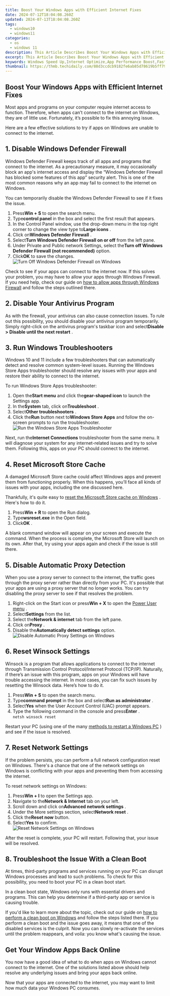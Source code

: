 ```yaml
---
title: Boost Your Windows Apps with Efficient Internet Fixes
date: 2024-07-12T18:04:08.260Z
updated: 2024-07-13T18:04:08.260Z
tags:
  - windows10
  - windows11
categories:
  - os
  - windows 11
description: This Article Describes Boost Your Windows Apps with Efficient Internet Fixes
excerpt: This Article Describes Boost Your Windows Apps with Efficient Internet Fixes
keywords: Windows Speed Up,Internet Optimize,App Performance Boost,Faster App Windows,Enhance Windows Apps,Quick Internet Fixes,Efficient Browser Tweaks
thumbnail: https://thmb.techidaily.com/88d3ccdcb9182fe6ab85d78619b5ff79c9f842144c7f0589af82188a3ec75add.jpg
---
```


## Boost Your Windows Apps with Efficient Internet Fixes

 Most apps and programs on your computer require internet access to function. Therefore, when apps can’t connect to the internet on Windows, they are of little use. Fortunately, it’s possible to fix this annoying issue.

 Here are a few effective solutions to try if apps on Windows are unable to connect to the internet.

## 1\. Disable Windows Defender Firewall

 Windows Defender Firewall keeps track of all apps and programs that connect to the internet. As a precautionary measure, it may occasionally block an app's internet access and display the “Windows Defender Firewall has blocked some features of this app” security alert. This is one of the most common reasons why an app may fail to connect to the internet on Windows.

 You can temporarily disable the Windows Defender Firewall to see if it fixes the issue.

1. Press**Win + S** to open the search menu.
2. Type**control panel** in the box and select the first result that appears.
3. In the Control Panel window, use the drop-down menu in the top right corner to change the view type to**Large icons** .
4. Click on**Windows Defender Firewall** .
5. Select**Turn Windows Defender Firewall on or off** from the left pane.
6. Under Private and Public network Settings, select the**Turn off Windows Defender Firewall (not recommended)** option.
7. Click**OK** to save the changes.  
![Turn Off Windows Defender Firewall on Windows](https://static1.makeuseofimages.com/wordpress/wp-content/uploads/2022/11/Turn-Off-Windows-Defender-Firewall-on-Windows.jpg)

 Check to see if your apps can connect to the internet now. If this solves your problem, you may have to allow your apps through Windows Firewall. If you need help, check our guide on [how to allow apps through Windows Firewall](https://www.makeuseof.com/how-to-allow-apps-windows-firewall/) and follow the steps outlined there.

## 2\. Disable Your Antivirus Program

 As with the firewall, your antivirus can also cause connection issues. To rule out this possibility, you should disable your antivirus program temporarily. Simply right-click on the antivirus program's taskbar icon and select**Disable > Disable until the next restart** .

## 3\. Run Windows Troubleshooters

 Windows 10 and 11 include a few troubleshooters that can automatically detect and resolve common system-level issues. Running the Windows Store Apps troubleshooter should resolve any issues with your apps and restore their ability to connect to the internet.

To run Windows Store Apps troubleshooter:

1. Open the**Start menu** and click the**gear-shaped icon** to launch the Settings app.
2. In the**System** tab, click on**Troubleshoot** .
3. Select**Other troubleshooters** .
4. Click the**Run** button next to**Windows Store Apps** and follow the on-screen prompts to run the troubleshooter.  
![Run the Windows Store Apps Troubleshooter](https://static1.makeuseofimages.com/wordpress/wp-content/uploads/2022/11/Run-the-Windows-Store-Apps-Troubleshooter.jpg)

 Next, run the**Internet Connections** troubleshooter from the same menu. It will diagnose your system for any internet-related issues and try to solve them. Following this, apps on your PC should connect to the internet.

## 4\. Reset Microsoft Store Cache

 A damaged Microsoft Store cache could affect Windows apps and prevent them from functioning properly. When this happens, you’ll face all kinds of issues with your apps, including the one discussed here.

 Thankfully, it's quite easy to [reset the Microsoft Store cache on Windows](https://www.makeuseof.com/windows-10-11-reset-microsoft-store/) . Here's how to do it.

1. Press**Win + R** to open the Run dialog.
2. Type**wsreset.exe** in the Open field.
3. Click**OK** .

 A blank command window will appear on your screen and execute the command. When the process is complete, the Microsoft Store will launch on its own. After that, try using your apps again and check if the issue is still there.

## 5\. Disable Automatic Proxy Detection

 When you use a proxy server to connect to the internet, the traffic goes through the proxy server rather than directly from your PC. It's possible that your apps are using a proxy server that no longer works. You can try disabling the proxy server to see if that resolves the problem.

1. Right-click on the Start icon or press**Win + X** to open the [Power User menu](https://www.makeuseof.com/windows-power-menu-guide/) .
2. Select**Settings** from the list.
3. Select the**Network & internet** tab from the left pane.
4. Click on**Proxy** .
5. Disable the**Automatically detect settings** option.  
![Disable Automatic Proxy Settings on Windows](https://static1.makeuseofimages.com/wordpress/wp-content/uploads/2022/11/Disable-Automatic-Proxy-Settings-on-Windows.jpg)

## 6\. Reset Winsock Settings

 Winsock is a program that allows applications to connect to the internet through Transmission Control Protocol/Internet Protocol (TCP/IP). Naturally, if there’s an issue with this program, apps on your Windows will have trouble accessing the internet. In most cases, you can fix such issues by resetting the Winsock data. Here’s how to do it.

1. Press**Win + S** to open the search menu.
2. Type**command prompt** in the box and select**Run as administrator** .
3. Select**Yes** when the User Account Control (UAC) prompt appears.
4. Type the following command in the console and press**Enter** .  
`netsh winsock reset`

 Restart your PC (using one of the many [methods to restart a Windows PC](https://www.makeuseof.com/windows-restart-methods/) ) and see if the issue is resolved.

## 7\. Reset Network Settings

 If the problem persists, you can perform a full network configuration reset on Windows. There's a chance that one of the network settings on Windows is conflicting with your apps and preventing them from accessing the internet.

To reset network settings on Windows:

1. Press**Win + I** to open the Settings app.
2. Navigate to the**Network & Internet** tab on your left.
3. Scroll down and click on**Advanced network settings** .
4. Under the More settings section, select**Network reset** .
5. Click the**Reset now** button.
6. Select**Yes** to confirm.  
![Reset Network Settings on Windows](https://static1.makeuseofimages.com/wordpress/wp-content/uploads/2022/11/Reset-Network-Settings-on-Windows.jpg)

 After the reset is complete, your PC will restart. Following that, your issue will be resolved.

## 8\. Troubleshoot the Issue With a Clean Boot

 At times, third-party programs and services running on your PC can disrupt Windows processes and lead to such problems. To check for this possibility, you need to boot your PC in a clean boot start.

 In a clean boot state, Windows only runs with essential drivers and programs. This can help you determine if a third-party app or service is causing trouble.

 If you'd like to learn more about the topic, check out our guide on [how to perform a clean boot on Windows](https://www.makeuseof.com/how-perform-clean-boot-windows-10/) and follow the steps listed there. If you perform a clean boot and the issue goes away, it means that one of the disabled services is the culprit. Now you can slowly re-activate the services until the problem reappears, and voila: you know what's causing the issue.

## Get Your Window Apps Back Online

 You now have a good idea of what to do when apps on Windows cannot connect to the internet. One of the solutions listed above should help resolve any underlying issues and bring your apps back online.

 Now that your apps are connected to the internet, you may want to limit how much data your Windows PC consumes.


<ins class="adsbygoogle"
     style="display:block"
     data-ad-format="autorelaxed"
     data-ad-client="ca-pub-7571918770474297"
     data-ad-slot="1223367746"></ins>



<ins class="adsbygoogle"
     style="display:block"
     data-ad-client="ca-pub-7571918770474297"
     data-ad-slot="8358498916"
     data-ad-format="auto"
     data-full-width-responsive="true"></ins>


